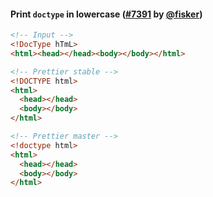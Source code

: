 #### Print `doctype` in lowercase ([#7391](https://github.com/prettier/prettier/pull/7391) by [@fisker](https://github.com/fisker))

<!-- prettier-ignore -->
```html
<!-- Input -->
<!DocType hTmL>
<html><head></head><body></body></html>

<!-- Prettier stable -->
<!DOCTYPE html>
<html>
  <head></head>
  <body></body>
</html>

<!-- Prettier master -->
<!doctype html>
<html>
  <head></head>
  <body></body>
</html>
```
